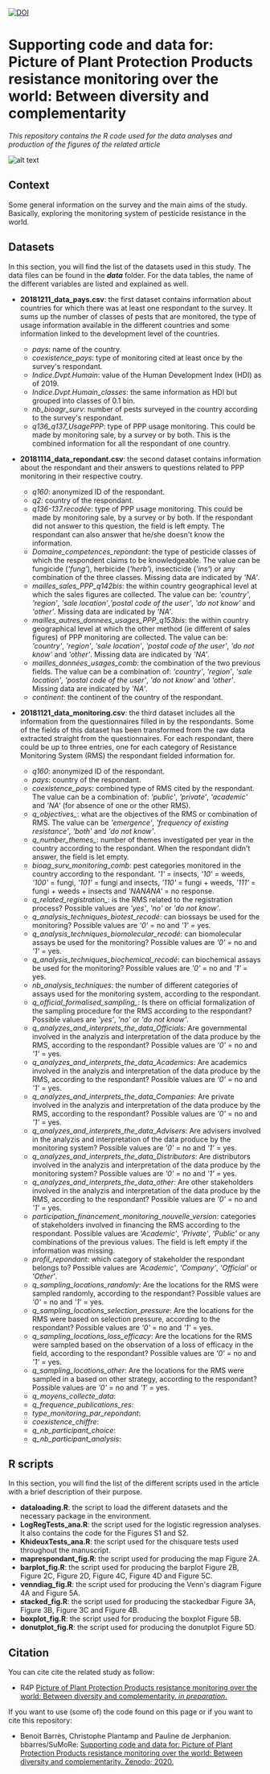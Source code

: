 [![DOI](https://zenodo.org/badge/158614822.svg)](https://zenodo.org/badge/latestdoi/158614822)

# Supporting code and data for: Picture of Plant Protection Products resistance monitoring over the world: Between diversity and complementarity
*This repository contains the R code used for the data analyses and production of the figures of the related article*

![alt text](https://vy7bgw.db.files.1drv.com/y4mJcCXlpEQlZMq8mdAu7b8K9pAc2N3boQ0iHSWn7cREMnjbGu5gK6GN6kIKv2LL5keC8Owf4SR-42JjveGIyxCv_zIyeiYiNByIBwWocLjOE6ictf_lu-Sjv-hhGo5AMhAkOZydDdqd6wRrOgbOPYguZAP5y9CNEpH_q6z3i4Dj9Zvcyxzi3o-iXj5_cQLBi53AXTp6-cEPoKxU8n3vdG5OQ?width=1584&height=588&cropmode=none)


## Context
Some general information on the survey and the main aims of the study. Basically, exploring the monitoring system of pesticide resistance in the world. 

## Datasets
In this section, you will find the list of the datasets used in this study. The data files can be found in the ***data*** folder. For the data tables, the name of the different variables are listed and explained as well. 

+ **20181211_data_pays.csv**: the first dataset contains information about countries for which there was at least one respondant to the survey. It sums up the number of classes of pests that are monitored, the type of usage information available in the different countries and some information linked to the development level of the countries. 
  + *pays*: name of the country. 
  + *coexistence_pays*: type of monitoring cited at least once by the survey's respondant. 
  + *Indice.Dvpt.Humain*: value of the Human Development Index (HDI) as of 2019. 
  + *Indice.Dvpt.Humain_classes*: the same information as HDI but grouped into classes of 0.1 bin. 
  + *nb_bioagr_surv*: number of pests surveyed in the country according to the survey's respondant. 
  + *q136_q137_UsagePPP*: type of PPP usage monitoring. This could be made by monitoring sale, by a survey or by both. This is the combined information for all the respondant of one country. 
  
+ **20181114_data_repondant.csv**: the second dataset contains information about the respondant and their answers to questions related to PPP monitoring in their respective coutry. 
  + *q160*: anonymized ID of the respondant. 
  + *q2*: country of the respondant. 
  + *q136-137.recodée*: type of PPP usage monitoring. This could be made by monitoring sale, by a survey or by both. If the respondant did not answer to this question, the field is left empty. The respondant can also answer that he/she doesn't know the information. 
  + *Domaine_competences_repondant*: the type of pesticide classes of which the respondent claims to be knowledgeable. The value can be fungicide (*'fung'*), herbicide (*'herb'*), insecticide (*'ins'*) or any combination of the three classes. Missing data are indicated by *'NA'*. 
  + *mailles_sales_PPP_q142bis*: the within country geographical level at which the sales figures are collected. The value can be: *'country'*, *'region'*, *'sale location'*,*'postal code of the user'*, *'do not know'* and *'other'*. Missing data are indicated by *'NA'*. 
  + *mailles_autres_donnees_usages_PPP_q153bis*: the within country geographical level at which the other method (ie different of sales figures) of PPP monitoring are collected. The value can be: *'country'*, *'region'*, *'sale location'*, *'postal code of the user'*, *'do not know'* and *'other'*. Missing data are indicated by *'NA'*. 
  + *mailles_données_usages_comb*: the combination of the two previous fields. The value can be a combination of: *'country'*, *'region'*, *'sale location'*, *'postal code of the user'*, *'do not know'* and *'other'*. Missing data are indicated by *'NA'*. 
  + *continent*: the continent of the country of the respondant. 
  
+ **20181121_data_monitoring.csv**: the third dataset includes all the information from the questionnaires filled in by the respondants. Some of the fields of this dataset has been transformed from the raw data extracted straight from the questionnaires. For each respondant, there could be up to three entries, one for each category of Resistance Monitoring System (RMS) the respondant fielded information for. 
  + *q160*: anonymized ID of the respondant. 
  + *pays*: country of the respondant. 
  + *coexistence_pays*: combined type of RMS cited by the respondant. The value can be a combination of: *'public'*, *'private'*, *'academic'* and *'NA'* (for absence of one or the other RMS). 
  + *q_objectives_*: what are the objectives of the RMS or combination of RMS. The value can be *'emergence'*, *'frequency of existing resistance'*, *'both'* and *'do not know'*. 
  + *q_number_themes_*: number of themes investigated per year in the country according to the respondant. When the respondant didn't answer, the field is let empty. 
  + *bioag_surv_monitoring_comb*: pest categories monitored in the country according to the respondant. *'1'* = insects, *'10'* = weeds, *'100'* = fungi, *'101'* = fungi and insects, *'110'* = fungi + weeds, *'111'* = fungi + weeds + insects and *'NANANA'* = no response. 
  + *q_related_registration_*: is the RMS related to the registration process? Possible values are *'yes'*, *'no'* or *'do not know'*. 
  + *q_analysis_techniques_biotest_recodé*: can biossays be used for the monitoring? Possible values are *'0'* = no and *'1'* = yes. 
  + *q_analysis_techniques_biomolecular_recodé*: can biomolecular assays be used for the monitoring? Possible values are *'0'* = no and *'1'* = yes.
  + *q_analysis_techniques_biochemical_recodé*: can biochemical assays be used for the monitoring? Possible values are *'0'* = no and *'1'* = yes.
  + *nb_analysis_techniques*: the number of different categories of assays used for the monitoring system, according to the respondant. 
  + *q_official_formalised_sampling_*: Is there on official formalization of the sampling procedure for the RMS according to the respondant? Possible values are *'yes'*, *'no'* or *'do not know'*.
  + *q_analyzes_and_interprets_the_data_Officials*: Are governmental involved in the analyzis and interpretation of the data produce by the RMS, according to the respondant? Possible values are *'0'* = no and *'1'* = yes.
  + *q_analyzes_and_interprets_the_data_Academics*: Are academics involved in the analyzis and interpretation of the data produce by the RMS, according to the respondant? Possible values are *'0'* = no and *'1'* = yes.
  + *q_analyzes_and_interprets_the_data_Companies*: Are private involved in the analyzis and interpretation of the data produce by the RMS, according to the respondant? Possible values are *'0'* = no and *'1'* = yes.
  + *q_analyzes_and_interprets_the_data_Advisers*: Are advisers involved in the analyzis and interpretation of the data produce by the monitoring system? Possible values are *'0'* = no and *'1'* = yes.
  + *q_analyzes_and_interprets_the_data_Distributors*: Are distributors involved in the analyzis and interpretation of the data produce by the monitoring system? Possible values are *'0'* = no and *'1'* = yes.
  + *q_analyzes_and_interprets_the_data_other*: Are other stakeholders involved in the analyzis and interpretation of the data produce by the RMS, according to the respondant? Possible values are *'0'* = no and *'1'* = yes.
  + *participation_financement_monitoring_nouvelle_version*: categories of stakeholders involved in financing the RMS according to the respondant. Possible values are *'Academic'*, *'Private'*, *'Public'* or any combinations of the previous values. The field is left empty if the information was missing. 
  + *profil_repondant*: which category of stakeholder the respondant belongs to? Possible values are *'Academic'*, *'Company'*, *'Official'* or *'Other'*. 
  + *q_sampling_locations_randomly*: Are the locations for the RMS were sampled randomly, according to the respondant? Possible values are *'0'* = no and *'1'* = yes.
  + *q_sampling_locations_selection_pressure*: Are the locations for the RMS were based on selection pressure, according to the respondant? Possible values are *'0'* = no and *'1'* = yes.
  + *q_sampling_locations_loss_efficacy*: Are the locations for the RMS were sampled based on the observation of a loss of efficacy in the field, according to the respondant? Possible values are *'0'* = no and *'1'* = yes.
  + *q_sampling_locations_other*: Are the locations for the RMS were sampled in a based on other strategy, according to the respondant? Possible values are *'0'* = no and *'1'* = yes.
  + *q_moyens_collecte_data*: 
  + *q_frequence_publications_res*: 
  + *type_monitoring_par_repondant*: 
  + *coexistence_chiffre*: 
  + *q_nb_participant_choice*: 
  + *q_nb_participant_analysis*: 


## R scripts
In this section, you will find the list of the different scripts used in the article with a brief description of their purpose. 
+ **dataloading.R**: the script to load the different datasets and the necessary package in the environment. 
+ **LogRegTests_ana.R**: the script used for the logistic regression analyses. It also contains the code for the Figures S1 and S2. 
+ **KhideuxTests_ana.R**: the script used for the chisquare tests used throughout the manuscript. 
+ **maprespondant_fig.R**: the script used for producing the map Figure 2A. 
+ **barplot_fig.R**: the script used for producing the barplot Figure 2B, Figure 2C, Figure 2D, Figure 4C, Figure 4D and Figure 5C. 
+ **venndiag_fig.R**: the script used for producing the Venn's diagram Figure 4A and Figure 5A.
+ **stacked_fig.R**: the script used for producing the stackedbar Figure 3A, Figure 3B, Figure 3C and Figure 4B. 
+ **boxplot_fig.R**: the script used for producing the boxplot Figure 5B. 
+ **donutplot_fig.R**: the script used for producing the donutplot Figure 5D. 


## Citation
You can cite cite the related study as follow: 
+ R4P [Picture of Plant Protection Products resistance monitoring over the world: Between diversity and complementarity. *in preparation*.]()

If you want to use (some of) the code found on this page or if you want to cite this repository: 
+ Benoit Barrès, Christophe Plantamp and Pauline de Jerphanion. bbarres/SuMoRe: [Supporting code and data for: Picture of Plant Protection Products resistance monitoring over the world: Between diversity and complementarity. Zenodo; 2020.](https://zenodo.org/badge/latestdoi/158614822)